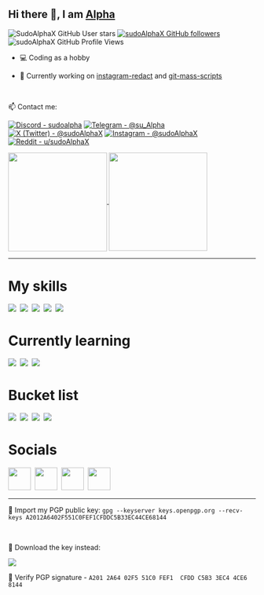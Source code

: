 ## Hi there 👋, I am [Alpha](https://github.com/sudoAlphaX)

![SudoAlphaX GitHub User stars](https://img.shields.io/github/stars/sudoAlphaX?color=yellow&label=Stars&affiliations=OWNER)
[![sudoAlphaX GitHub followers](https://img.shields.io/github/followers/sudoAlphaX?color=green&label=Followers)](https://github.com/sudoAlphaX?tab=followers)
![sudoAlphaX GitHub Profile Views](https://komarev.com/ghpvc/?username=your-sudoAlphaX&label=Profile+views)

- 💻 Coding as a hobby

- 🔭 Currently working on [instagram-redact](https://github.com/sudoAlphaX/instagram-redact) and [git-mass-scripts](https://github.com/sudoAlphaX/git-mass-scripts)

<br>

📫 Contact me:

[![Discord - sudoalpha](https://img.shields.io/badge/Discord-sudoalpha-5865f2?logo=discord)](https://discord.com/users/705624271308849224)
[![Telegram - @su_Alpha](https://img.shields.io/badge/Telegram-%40su__Alpha-24a1de?logo=telegram)](https://t.me/su_Alpha)
[![X (Twitter) - @sudoAlphaX](https://img.shields.io/twitter/follow/sudoalphax?label=@sudoAlphaX)](https://twitter.com/sudoAlphaX)
[![Instagram - @sudoAlphaX](https://img.shields.io/badge/Instagram-%40sudoAlphaX-deeppink?logo=instagram)](https://www.instagram.com/sudoalphax)
[![Reddit - u/sudoAlphaX](https://img.shields.io/badge/Reddit-u%2FsudoAlphaX-ff4500?logo=reddit&labelColor=white)](https://www.reddit.com/user/sudoAlphaX)

<a href="https://github.com/sudoAlphaX">
  <img height="201"align="center" src="https://github-readme-stats.vercel.app/api?username=sudoAlphaX&show_icons=true&theme=github_dark&show=prs_merged,prs_merged_percentage" />
</a>
<a href= "https://discord.com/users/705624271308849224">
  <img height="200" align="center" src="https://lanyard.cnrad.dev/api/705624271308849224?theme=dark&showDisplayName=true&hideBadges=true&animated=true&borderRadius=4.5px&idleMessage=Currently%20sudoAlphing..." />
</a>

<hr>

<h1 align="left">My skills</h1>

<p align="left">
<a href=https://www.python.org><img src="https://skillicons.dev/icons?i=python" /></a>&nbsp;
<a href=https://www.mongodb.com><img src="https://skillicons.dev/icons?i=mongodb" /></a>&nbsp;
<a href=https://git-scm.com><img src="https://skillicons.dev/icons?i=git" /></a>&nbsp;
<a href=https://www.github.com><img src="https://skillicons.dev/icons?i=github" /></a>&nbsp;
<a href=https://www.arduino.cc><img src="https://skillicons.dev/icons?i=arduino" /></a>
</p>

<h1 align="left">Currently learning</h1>

<p align="left">
<a href=https://www.linux.org><img src="https://skillicons.dev/icons?i=linux" /></a>&nbsp;
<a href=https://www.gnu.org/software/bash><img src="https://skillicons.dev/icons?i=bash" /></a>&nbsp;
<a href=https://learn.microsoft.com/en-us/powershell><img src="https://skillicons.dev/icons?i=powershell" /></a>
</p>

<h1 align="left">Bucket list</h1>

<p align="left">
<a href=https://go.dev><img src="https://skillicons.dev/icons?i=go" /></a>&nbsp;
<a href=https://www.typescriptlang.org><img src="https://skillicons.dev/icons?i=ts" /></a>&nbsp;
<a href=https://www.rust-lang.org><img src="https://skillicons.dev/icons?i=rust" /></a>&nbsp;
<a href=https://flask.palletsprojects.com><img src="https://skillicons.dev/icons?i=flask" /></a>
</p>

<h1 align="left">Socials</h1>

<p align="left">
  <a href = https://twitter.com/sudoAlphaX><img src="https://raw.githubusercontent.com/dheereshagrwal/colored-icons/master/public/icons/twitter/twitter.svg" width=46 /></a>&nbsp;
  <a href = https://www.reddit.com/r/sudoAlphaX><img src="https://raw.githubusercontent.com/dheereshagrwal/colored-icons/master/public/icons/reddit/reddit.svg" width=46 /></a>&nbsp;
  <a href = https://www.instagram.com/sudoAlphaX><img src="https://raw.githubusercontent.com/dheereshagrwal/colored-icons/master/public/icons/instagram/instagram.svg" width=46 /></a>&nbsp;
  <a href = https://t.me/sudoalphax><img src="https://raw.githubusercontent.com/dheereshagrwal/colored-icons/master/public/icons/telegram/telegram2.svg" width=46 /></a>
</p>

<hr>

🔑 Import my PGP public key: `gpg --keyserver keys.openpgp.org --recv-keys A2012A6402F551C0FEF1CFDDC5B33EC44CE68144`

<br>

💾 Download the key instead:

<a href="https://raw.githubusercontent.com/sudoAlphaX/sudoAlphaX/main/sudoAlpha.asc">
<img src="https://img.shields.io/badge/GnuPG_Public_Key-333?style=for-the-badge&logo=GNU Privacy Guard&logoColor=0093DD"/>
</a>

<br>

🔏 Verify PGP signature - `A201 2A64 02F5 51C0 FEF1  CFDD C5B3 3EC4 4CE6 8144`
